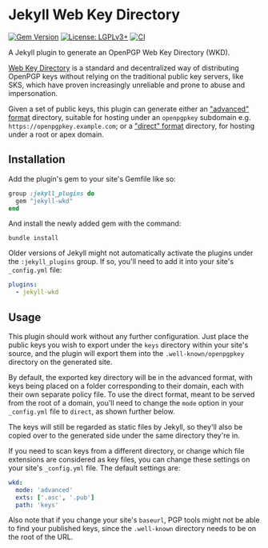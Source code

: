 # Jekyll Web Key Directory

[![Gem Version](https://img.shields.io/gem/v/jekyll-wkd?label=Gem)][ruby-gem]
[![License: LGPLv3+](https://img.shields.io/badge/License-LGPLv3%2B-orange)][license]
[![CI](https://github.com/fernzi/jekyll-wkd/actions/workflows/main.yml/badge.svg)][ci-status]

[ruby-gem]:  https://rubygems.org/gems/jekyll-wkd
[license]:   https://www.gnu.org/licenses/
[ci-status]: https://github.com/fernzi/jekyll-wkd/actions/workflows/main.yml

A Jekyll plugin to generate an OpenPGP Web Key Directory (WKD).

[Web Key Directory](https://wiki.gnupg.org/WKD) is a standard and
decentralized way of distributing OpenPGP keys
without relying on the traditional public key servers, like SKS,
which have proven increasingly unreliable and prone to abuse
and impersonation.

Given a set of public keys, this plugin can generate either an
["advanced" format](https://lab.uberspace.de/guide_wkd/#advanced-method)
directory, suitable for hosting under an `openpgpkey` subdomain
e.g. `https://openpgpkey.example.com`; or a
["direct" format](https://lab.uberspace.de/guide_wkd/#direct-method)
directory, for hosting under a root or apex domain.

## Installation

Add the plugin's gem to your site's Gemfile like so:

``` ruby
group :jekyll_plugins do
  gem "jekyll-wkd"
end
```

And install the newly added gem with the command:

``` shell
bundle install
```

Older versions of Jekyll might not automatically activate
the plugins under the `:jekyll_plugins` group.
If so, you'll need to add it into your site's `_config.yml` file:

``` yaml
plugins:
  - jekyll-wkd
```

## Usage

This plugin should work without any further configuration.
Just place the public keys you wish to export under the `keys`
directory within your site's source, and the plugin will
export them into the `.well-known/openpgpkey` directory
on the generated site.

By default, the exported key directory will be in the advanced format,
with keys being placed on a folder corresponding to their domain,
each with their own separate policy file.
To use the direct format, meant to be served from the root of a domain,
you'll need to change the `mode` option in your `_config.yml` file
to `direct`, as shown further below.

The keys will still be regarded as static files by Jekyll,
so they'll also be copied over to the generated side under
the same directory they're in.

If you need to scan keys from a different directory,
or change which file extensions are considered as key files,
you can change these settings on your site's `_config.yml` file.
The default settings are:

``` yaml
wkd:
  mode: 'advanced'
  exts: ['.asc', '.pub']
  path: 'keys'
```

Also note that if you change your site's `baseurl`,
PGP tools might not be able to find your published keys,
since the `.well-known` directory needs to be on the root
of the URL.
